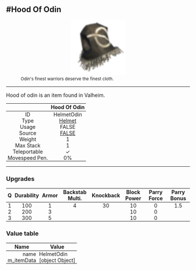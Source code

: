 <meta property="og:title" content="Hood of Odin - MoreValheim" /><meta property="og:type" content="website" /><meta property="og:image" content="/assets/hood_of_odin.png" /><meta property="og:description" content="Hood of Odin is an item found in Valheim." /><meta name="theme-color" content="#546D78"><meta name="twitter:card" content="summary_large_image">
#Hood Of Odin
-------------
<style>img {width:20px;}.tb {width:150px;display: block;margin-left: auto;margin-right: auto;}</style>

<style>.md-typeset table:not([class]) th:not([align]) {min-width:unset!important;}</style>
<style>td{padding:0em 0.3em!important;text-align:center!important;border-left:.05rem solid var(--md-default-fg-color--lightest)}</style>

<style>th{padding:0.1em 0.3em!important;text-align:center!important;font-weight:bold}</style>

<style>pre{text-align:right!important}</style>
<style>table tr td:first-child {border-left: 0;};</style>

<figure><img src="/assets/hood_of_odin.png" class="tb" /><figcaption><small>Odin's finest warriors deserve the finest cloth.</small></figcaption></figure>

-------------

Hood of odin is an item found in Valheim.

|        | Hood Of Odin              |
| ----------- | ------------------------------------ |
| ID |HelmetOdin
| Type | [Helmet](../../types/helmet)
| Usage | FALSE<br>
| Source | [FALSE](../../items/false)
| Weight | 1 |
| Max Stack | 1 |
| Teleportable | ✓
| Movespeed Pen. | 0%


-------------

### Upgrades
| Q | Durability | Armor | Backstab Multi. | Knockback | Block Power | Parry Force | Parry Bonus
| - | - | - | - | - | - | - | - 
1 | 100 | 1 | 4 | 30 | 10 | 0 | 1.5 | 
 | 2 | 200 | 3 |  |  | 10 | 0 |  | 
 | 3 | 300 | 5 |  |  | 10 | 0 |  | 


### Value table
| Name | Value
| - | - |
| <div style="text-align:right">name</div> | <div style="text-align:left">HelmetOdin</div> | 
| <div style="text-align:right">m_itemData</div> | <div style="text-align:left">[object Object]</div> | 